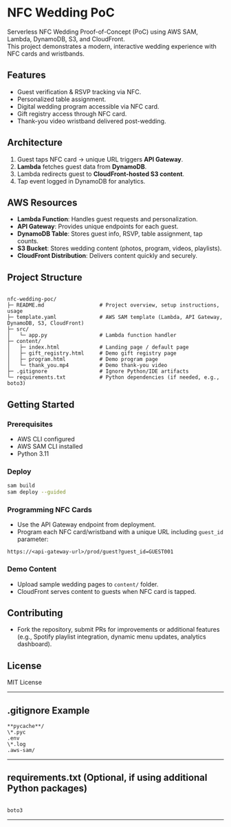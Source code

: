 # NFC Wedding PoC

Serverless NFC Wedding Proof-of-Concept (PoC) using AWS SAM, Lambda, DynamoDB, S3, and CloudFront.  
This project demonstrates a modern, interactive wedding experience with NFC cards and wristbands.

## Features
- Guest verification & RSVP tracking via NFC.
- Personalized table assignment.
- Digital wedding program accessible via NFC card.
- Gift registry access through NFC card.
- Thank-you video wristband delivered post-wedding.

## Architecture
1. Guest taps NFC card → unique URL triggers **API Gateway**.
2. **Lambda** fetches guest data from **DynamoDB**.
3. Lambda redirects guest to **CloudFront-hosted S3 content**.
4. Tap event logged in DynamoDB for analytics.

## AWS Resources
- **Lambda Function**: Handles guest requests and personalization.
- **API Gateway**: Provides unique endpoints for each guest.
- **DynamoDB Table**: Stores guest info, RSVP, table assignment, tap counts.
- **S3 Bucket**: Stores wedding content (photos, program, videos, playlists).
- **CloudFront Distribution**: Delivers content quickly and securely.

## Project Structure
```

nfc-wedding-poc/
├─ README.md                  # Project overview, setup instructions, usage
├─ template.yaml              # AWS SAM template (Lambda, API Gateway, DynamoDB, S3, CloudFront)
├─ src/
│   └─ app.py                 # Lambda function handler
├─ content/
│   ├─ index.html             # Landing page / default page
│   ├─ gift_registry.html     # Demo gift registry page
│   ├─ program.html           # Demo program page
│   └─ thank_you.mp4          # Demo thank-you video
├─ .gitignore                 # Ignore Python/IDE artifacts
└─ requirements.txt           # Python dependencies (if needed, e.g., boto3)

````

## Getting Started

### Prerequisites
- AWS CLI configured
- AWS SAM CLI installed
- Python 3.11

### Deploy
```bash
sam build
sam deploy --guided
````

### Programming NFC Cards

* Use the API Gateway endpoint from deployment.
* Program each NFC card/wristband with a unique URL including `guest_id` parameter:

```
https://<api-gateway-url>/prod/guest?guest_id=GUEST001
```

### Demo Content

* Upload sample wedding pages to `content/` folder.
* CloudFront serves content to guests when NFC card is tapped.

## Contributing

* Fork the repository, submit PRs for improvements or additional features (e.g., Spotify playlist integration, dynamic menu updates, analytics dashboard).

## License

MIT License


---

## **.gitignore Example**
```
**pycache**/
\*.pyc
.env
\*.log
.aws-sam/

```

---

## **requirements.txt** (Optional, if using additional Python packages)
```

boto3

```

---

